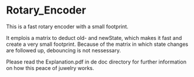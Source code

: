# Rotary_Encoder
This is a fast rotary encoder with a small footprint.

It emplois a matrix to deduct old- and newState, which makes it fast and create a very small footprint.
Because of the matrix in which state changes are followed up, debouncing is not nessessary.

Please read the Explanation.pdf in de doc directory for further information on how this peace of juwelry works.
